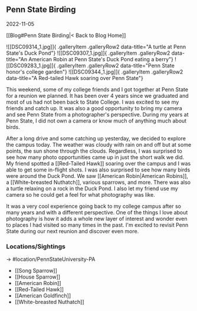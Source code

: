 
## Penn State Birding
2022-11-05

[[Blog#Penn State Birding|< Back to Blog Home]]

![[DSC09314_1.jpg]]{ .galleryItem .galleryRow2 data-title="A turtle at Penn State's Duck Pond"}
![[DSC09307_1.jpg]]{ .galleryItem .galleryRow2 data-title="An American Robin at Penn State's Duck Pond eating a berry"}
![[DSC09283_1.jpg]]{ .galleryItem .galleryRow2 data-title="Penn State honor's college garden"}
![[DSC09344_1.jpg]]{ .galleryItem .galleryRow2 data-title="A Red-tailed Hawk soaring over Penn State"}

This weekend, some of my college friends and I got together at Penn State for a reunion we planned. It has been over 4 years since we graduated and most of us had not been back to State College. I was excited to see my friends and catch up. It was also a good opportunity to bring my camera and see Penn State from a photographer's perspective. During my years at Penn State, I did not own a camera or know much of anything much about birds.

After a long drive and some catching up yesterday, we decided to explore the campus today. The weather was cloudy with rain on and off but at some points, the sun shone through the clouds. Regardless, I was surprised to see how many photo opportunities came up in just the short walk we did. My friend spotted a [[Red-Tailed Hawk]] soaring over the campus and I was able to get some in-flight shots. I was also surprised to see how many birds were around the Duck Pond. We saw [[American Robin|American Robins]], a [[White-breasted Nuthatch]], various sparrows, and more. There was also a turtle relaxing on a rock in the Duck Pond. I also let my friend use my camera so he could get a feel for what photography was like. 

It was a very cool experience going back to my college campus after so many years and with a different perspective. One of the things I love about photography is how it adds a whole new layer of interest and wonder even to places I had visited so many times in the past. I'm excited to revisit Penn State during our next reunion and discover even more.


### Locations/Sightings

-> #location/PennStateUniversity-PA

- [[Song Sparrow]]
- [[House Sparrow]]
- [[American Robin]]
- [[Red-Tailed Hawk]]
- [[American Goldfinch]]
- [[White-breasted Nuthatch]]